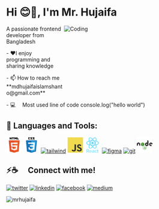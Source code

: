 <h1>Hi 😊👋, I'm Mr. Hujaifa</h1> 
<img align="right" alt="Coding" width="350" height='200' src="https://streamable.com/86f6y4"/>
<p>A passionate frontend developer from Bangladesh</p>
<P>- ♥️I enjoy programming and sharing knowledge</P>
<P>- 📫 How to reach me **mdhujaifaislamshanto@gmail.com** </P>
<P>- 💻  Most used line of code console.log("hello world")</P>
<h2>🚀 Languages and Tools:</h2>

<p>
  <a
    target="_blank"
    href="https://raw.githubusercontent.com/devicons/devicon/master/icons/html5/html5-original-wordmark.svg"
    style="display: inline-block"
    ><img
      src="https://raw.githubusercontent.com/devicons/devicon/master/icons/html5/html5-original-wordmark.svg"
      alt="html5"
      width="42"
      height="42"
  /></a>
  <a
    target="_blank"
    href="https://raw.githubusercontent.com/devicons/devicon/master/icons/css3/css3-original-wordmark.svg"
    style="display: inline-block"
    ><img
      src="https://raw.githubusercontent.com/devicons/devicon/master/icons/css3/css3-original-wordmark.svg"
      alt="css3"
      width="42"
      height="42"
  /></a>
  <a
    target="_blank"
    href="https://www.vectorlogo.zone/logos/tailwindcss/tailwindcss-icon.svg"
    style="display: inline-block"
    ><img
      src="https://www.vectorlogo.zone/logos/tailwindcss/tailwindcss-icon.svg"
      alt="tailwind"
      width="42"
      height="42"
  /></a>
  <a
    target="_blank"
    href="https://raw.githubusercontent.com/devicons/devicon/master/icons/javascript/javascript-original.svg"
    style="display: inline-block"
    ><img
      src="https://raw.githubusercontent.com/devicons/devicon/master/icons/javascript/javascript-original.svg"
      alt="javascript"
      width="42"
      height="42"
  /></a>
  <a
    target="_blank"
    href="https://raw.githubusercontent.com/devicons/devicon/master/icons/react/react-original-wordmark.svg"
    style="display: inline-block"
    ><img
      src="https://raw.githubusercontent.com/devicons/devicon/master/icons/react/react-original-wordmark.svg"
      alt="react"
      width="42"
      height="42"
  /></a>
  <a
    target="_blank"
    href="https://www.vectorlogo.zone/logos/figma/figma-icon.svg"
    style="display: inline-block"
    ><img
      src="https://www.vectorlogo.zone/logos/figma/figma-icon.svg"
      alt="figma"
      width="42"
      height="42"
  /></a>
  <a
    target="_blank"
    href="https://www.vectorlogo.zone/logos/git-scm/git-scm-icon.svg"
    style="display: inline-block"
    ><img
      src="https://www.vectorlogo.zone/logos/git-scm/git-scm-icon.svg"
      alt="git"
      width="42"
      height="42"
  /></a>
  <a
    target="_blank"
    href="https://raw.githubusercontent.com/devicons/devicon/master/icons/nodejs/nodejs-original-wordmark.svg"
    style="display: inline-block"
    ><img
      src="https://raw.githubusercontent.com/devicons/devicon/master/icons/nodejs/nodejs-original-wordmark.svg"
      alt="nodejs"
      width="42"
      height="42"
  /></a>
</p>
<h2>⚡️☕  Connect with me!</h2>
<p>
  <a
    target="_blank"
    href="https://twitter.com/https://x.com/Crypto__Working"
    style="display: inline-block"
    ><img
      src="https://img.shields.io/badge/twitter-x?style=for-the-badge&logo=x&logoColor=white&color=%230f1419"
      alt="twitter"
  /></a>
  <a
    target="_blank"
    href="https://www.linkedin.com/in/https://www.linkedin.com/in/mrhujaifa/"
    style="display: inline-block"
    ><img
      src="https://img.shields.io/badge/linkedin-logo?style=for-the-badge&logo=linkedin&logoColor=white&color=%230a77b6"
      alt="linkedin"
  /></a>
  <a
    target="_blank"
    href="https://www.facebook.com/https://www.facebook.com/mrhujaifa0"
    style="display: inline-block"
    ><img
      src="https://img.shields.io/badge/facebook-logo?style=for-the-badge&logo=facebook&logoColor=white&color=%230866ff"
      alt="facebook"
  /></a>
  <a
    target="_blank"
    href="undefinedhttps://medium.com/@mr_hujaifa"
    style="display: inline-block"
    ><img
      src="https://img.shields.io/badge/medium-logo?style=for-the-badge&logo=medium&logoColor=white&color=black"
      alt="medium"
  /></a>
</p>
<p>
  <img
    src="https://github-readme-stats.vercel.app/api/top-langs?username=mrhujaifa&show_icons=true&locale=en&layout=compact"
    alt="mrhujaifa"
  />
</p>
